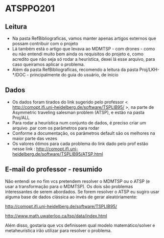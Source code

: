 # ATSPPO201

## Leitura

* Na pasta RefBibliograficas, vamos manter apenas artigos externos que possam contribuir com o projeto
* Lá também está o artigo que levava ao MDMTSP - com drones - como eu não entendi muito bem ainda os requisitos do projeto e, como acredito que não seja só rodar a heurística, dexei lá esse arquivo, para caso queiramos aplicar o problema.
* Além da pasta RefBibliograficas, recomendo a leitura da pasta Proj/LKH-*/DOC - principalmente do guia do usuário, de início

## Dados 

* Os dados foram tirados do link sugerido pelo professor < http://comopt.ifi.uni-heidelberg.de/software/TSPLIB95/ >, na parte de Asymmetric traveling salesman problem (ATSP), e estão na pasta Proj/ALL
* Para rodar a heurística num conjunto de dados, é preciso criar um arquivo .par com os parãmetros para rodar
* Conforme a documentação, os parâmetros default são os melhores na maior parte das vezes
* Os valores ótimos para cada problema do link dado pelo prof estão nesse link : http://comopt.ifi.uni-heidelberg.de/software/TSPLIB95/ATSP.html



## E-mail do professor - resumido

Não entendi se no fim vcs pretendem resolver o MDMTSP ou o ATSP (e usar a transformação para o MDMTSP). Os dois são problemas interessantes de serem abordados. Se forem resolver o ATSP eu sugiro usar alguma base de dados clássica ao invés de gerar aleatóriamente:

http://comopt.ifi.uni-heidelberg.de/software/TSPLIB95/

http://www.math.uwaterloo.ca/tsp/data/index.html

Além disso, gostaria que vcs definissem qual modelo matemático/solver e metaheurística irão utilizar para resolver o problema.
